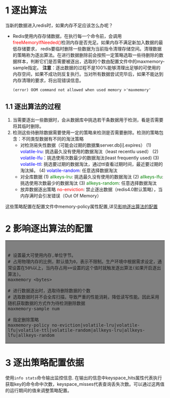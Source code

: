 # 1 逐出算法
当新的数据进入redis时，如果内存不足应该怎么办呢？
- Redis使用内存存储数据，在执行每一个命令前，会调用<font color=red>freeMemoryIfNeeded()</font>检测内存是否充足。如果内存不满足新加入数据的最低存储要求， redis要临时删除一些数据为当前指令清理存储空间。清理数据的策略称为逐出算法。在进行数据删除前会按照一定策略选取一些待删除的数据样本，判断它们是否需要被逐出，选取的个数由配置文件中的maxmemory-sample指定。
**注意**：逐出数据的过程不是100%能够清理出足够的可使用的内存空间，如果不成功则反复执行。当对所有数据尝试完毕后，如果不能达到内存清理的要求，将出现错误信息。
    ```
    (error) OOM command not allowed when used memory >'maxmemory'
    ```
## 1.1 逐出算法的过程
1. 当需要逐出一些数据时，会从数据库中挑选若干条数据用于检测，看是否需要将其临时删除。
2. 检测这些待删除数据需要使用一定的策略来检测是否需要删除。检测的策略包含：不同类型数据有不同的淘汰策略
   - 对检测易失性数据（可能会过期的数据集server.db[i].expires）
    (1) <font color=blue>volatile-lru</font>: 挑选最久没有使用的数据淘汰（least recentlu used）
    (2) <font color=blue>volatile-lfu</font>：挑选使用次数最少的数据淘汰(least frequently used)
    (3) <font color=blue>volatile-ttl</font>: 挑选要过期的数据淘汰，通过ttl查看过期时间，最近要过期的淘汰掉。
    (4) <font color=blue>volatile-random</font>: 任意选择数据淘汰
    - 对全库数据
    (1) <font color=green>allkeys-lru</font>: 挑选最久没有使用的数据淘汰
    (2) <font color=green>allkeys-lfu</font>: 挑选使用次数最少的数据淘汰
    (3) <font color=green>allkeys-random</font>: 任意选择数据淘汰
    - 放弃数据逐出策略
    <font color=red>no-enviction</font>: 禁止逐出数据（redis4.0默认策略），当内存满时会引发错误（Out Of Memory）</br>

这些策略配置在配置文件中memory-policy属性配置,详见[影响逐出算法的配置](#2-影响逐出算法的配置)



# 2 影响逐出算法的配置
<table><tr><td bgcolor="Gray"></br>

```shell
# 设置最大可使用内存,单位字节。
# 占用物理内存的比例，默认值为0，表示不限制。生产环境中根据需求设定，通常设置在50%以上，当内存占用>=设置的这个值时就触发逐出算法(如果开启逐出算法)。
maxmemory <bytes>

# 进行数据逐出时，选取待删除数据的个数
# 选取数据时并不会全库扫描，导致严重的性能消耗，降低读写性能。因此采用随机获取数据的方式作为待检测删除数据
maxmemory-sample num

# 指定删除策略
maxmemory-policy no-eviction|volatile-lru|volatile-lfu|volatile-ttl|volatile-random|allkeys-lru|allkeys-lfu|allkeys-random
```
</td></tr></table>

# 3 逐出策略配置依据
使用```info stats```命令输出监控信息. 在输出的信息中keyspace_hits属性代表执行获取key的命令命中次数，keyspace_misses代表查询丢失次数。可以通过这两值的运行期间的值来调整策略配置。